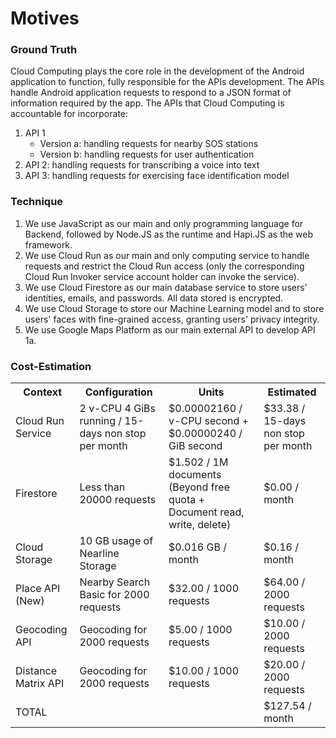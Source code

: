 # Motives
### Ground Truth
Cloud Computing plays the core role in the development of the Android application to function, fully responsible for the APIs development. The APIs handle Android application requests to respond to a JSON format of information required by the app. The APIs that Cloud Computing is accountable for incorporate:
1. API 1
   - Version a: handling requests for nearby SOS stations
   - Version b: handling requests for user authentication
2. API 2: handling requests for transcribing a voice into text
3. API 3: handling requests for exercising face identification model
### Technique
1. We use JavaScript as our main and only programming language for Backend, followed by Node.JS as the runtime and Hapi.JS as the web framework. 
2. We use Cloud Run as our main and only computing service to handle requests and restrict the Cloud Run access (only the corresponding Cloud Run Invoker service account holder can invoke the service).
3. We use Cloud Firestore as our main database service to store users' identities, emails, and passwords. All data stored is encrypted.
4. We use Cloud Storage to store our Machine Learning model and to store users' faces with fine-grained access, granting users' privacy integrity.
5. We use Google Maps Platform as our main external API to develop API 1a.

### Cost-Estimation

<table>
<tr>
<th>Context</th>
<th>Configuration</th>
<th>Units</th>
<th>Estimated</th>
</tr>
<tr>
<td>Cloud Run Service</td>
<td>2 v-CPU 4 GiBs running / 15-days non stop per month</td>
<td>$0.00002160 / v-CPU second + $0.00000240 / GiB second</td>
<td>$33.38 / 15-days non stop per month</td>
</tr>
<tr>
<td>Firestore</td>
<td>Less than 20000 requests</td>
<td>$1.502 / 1M documents (Beyond free quota + Document read, write, delete)</td>
<td>$0.00 / month</td>
</tr>
<tr>
<td>Cloud Storage</td>
<td>10 GB usage of Nearline Storage</td>
<td>$0.016 GB / month</td>
<td>$0.16 / month</td>
</tr>
<tr>
<td>Place API (New)</td>
<td>Nearby Search Basic for 2000 requests</td>
<td>$32.00 / 1000 requests</td>
<td>$64.00 / 2000 requests</td>
</tr>
<tr>
<td>Geocoding API</td>
<td>Geocoding for 2000 requests</td>
<td>$5.00 / 1000 requests</td>
<td>$10.00 / 2000 requests</td>
</tr>
<tr>
<td>Distance Matrix API</td>
<td>Geocoding for 2000 requests</td>
<td>$10.00 / 1000 requests</td>
<td>$20.00 / 2000 requests</td>
</tr>
<tr>
<td colspan="3">TOTAL</td>
<td>$127.54 / month</td>
</table>
